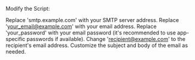 Modify the Script:

Replace 'smtp.example.com' with your SMTP server address.
Replace 'your_email@example.com' with your email address.
Replace 'your_password' with your email password (it's recommended to use app-specific passwords if available).
Change 'recipient@example.com' to the recipient's email address.
Customize the subject and body of the email as needed.
